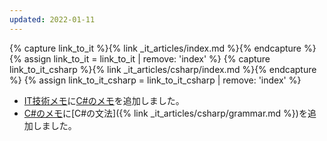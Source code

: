 ```yaml
---
updated: 2022-01-11
---
```

{% capture link_to_it %}{% link _it_articles/index.md %}{% endcapture %}
{% assign link_to_it = link_to_it | remove: 'index' %}
{% capture link_to_it_csharp %}{% link _it_articles/csharp/index.md %}{% endcapture %}
{% assign link_to_it_csharp = link_to_it_csharp | remove: 'index' %}

- [IT技術メモ]({{link_to_it}})に[C#のメモ]({{link_to_it_csharp}})を追加しました。
- [C#のメモ]({{link_to_it_csharp}})に[C#の文法]({% link _it_articles/csharp/grammar.md %})を追加しました。